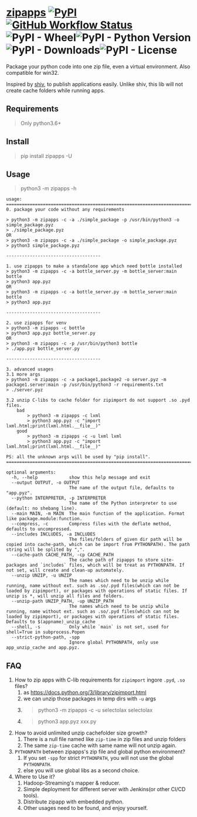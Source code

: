 # [zipapps](https://github.com/ClericPy/zipapps) [![PyPI](https://img.shields.io/pypi/v/zipapps?style=plastic)](https://pypi.org/project/zipapps/)[![GitHub Workflow Status](https://img.shields.io/github/workflow/status/clericpy/zipapps/Python%20package?style=plastic)](https://github.com/ClericPy/zipapps/actions?query=workflow%3A%22Python+package%22)![PyPI - Wheel](https://img.shields.io/pypi/wheel/zipapps?style=plastic)![PyPI - Python Version](https://img.shields.io/pypi/pyversions/zipapps?style=plastic)![PyPI - Downloads](https://img.shields.io/pypi/dm/zipapps?style=plastic)![PyPI - License](https://img.shields.io/pypi/l/zipapps?style=plastic)

Package your python code into one zip file, even a virtual environment. Also compatible for win32.

Inspired by [shiv](https://github.com/linkedin/shiv), to publish applications easily. Unlike shiv, this lib will not create cache folders while running apps.


## Requirements

> Only python3.6+

## Install

> pip install zipapps -U

## Usage

> python3 -m zipapps -h

```
usage:
===========================================================================
0. package your code without any requirements

> python3 -m zipapps -c -a ./simple_package -p /usr/bin/python3 -o simple_package.pyz
> ./simple_package.pyz
OR
> python3 -m zipapps -c -a ./simple_package -o simple_package.pyz
> python3 simple_package.pyz

------------------------------------

1. use zipapps to make a standalone app which need bottle installed
> python3 -m zipapps -c -a bottle_server.py -m bottle_server:main bottle
> python3 app.pyz
OR
> python3 -m zipapps -c -a bottle_server.py -m bottle_server:main bottle
> python3 app.pyz

------------------------------------

2. use zipapps for venv
> python3 -m zipapps -c bottle
> python3 app.pyz bottle_server.py
OR
> python3 -m zipapps -c -p /usr/bin/python3 bottle
> ./app.pyz bottle_server.py

------------------------------------

3. advanced usages
3.1 more args
> python3 -m zipapps -c -a package1,package2 -o server.pyz -m package1.server:main -p /usr/bin/python3 -r requirements.txt
> ./server.pyz

3.2 unzip C-libs to cache folder for zipimport do not support .so .pyd files.
    bad
        > python3 -m zipapps -c lxml
        > python3 app.pyz -c "import lxml.html;print(lxml.html.__file__)"
    good
        > python3 -m zipapps -c -u lxml lxml
        > python3 app.pyz -c "import lxml.html;print(lxml.html.__file__)"

PS: all the unknown args will be used by "pip install".
===========================================================================

optional arguments:
  -h, --help            show this help message and exit
  --output OUTPUT, -o OUTPUT
                        The name of the output file, defaults to "app.pyz".
  --python INTERPRETER, -p INTERPRETER
                        The name of the Python interpreter to use (default: no shebang line).
  --main MAIN, -m MAIN  The main function of the application. Format like package.module:function.
  --compress, -c        Compress files with the deflate method, defaults to uncompressed.
  --includes INCLUDES, -a INCLUDES
                        The files/folders of given dir path will be copied into cache-path, which can be import from PYTHONPATH). The path string will be splited by ",".
  --cache-path CACHE_PATH, -cp CACHE_PATH
                        The cache path of zipapps to store site-packages and `includes` files, which will be treat as PYTHONPATH. If not set, will create and clean-up automately.
  --unzip UNZIP, -u UNZIP
                        The names which need to be unzip while running, name without ext. such as .so/.pyd files(which can not be loaded by zipimport), or packages with operations of static files. If unzip is *, will unzip all files and folders.
  --unzip-path UNZIP_PATH, -up UNZIP_PATH
                        The names which need to be unzip while running, name without ext. such as .so/.pyd files(which can not be loaded by zipimport), or packages with operations of static files. Defaults to $(appname)_unzip_cache
  --shell, -s           Only while `main` is not set, used for shell=True in subprocess.Popen
  --strict-python-path, -spp
                        Ignore global PYTHONPATH, only use app_unzip_cache and app.pyz.
```


## FAQ

1. How to zip apps with C-lib requirements for `zipimport` ingore `.pyd`, `.so` files?
   1. as https://docs.python.org/3/library/zipimport.html
   2. we can unzip those packages in temp dirs with `-u` args
   3. > python3 -m zipapps -c -u selectolax selectolax
   4. > python3 app.pyz xxx.py
2. How to avoid  unlimited unzip cachefolder size growth?
   1. There is a null file named like `zip-time` in zip files and unzip folders
   2. The same `zip-time` cache with same name will not unzip again.
3. `PYTHONPATH` between zipapps's zip file and global python environment?
   1. If you set `-spp` for strict `PYTHONPATH`, you will not use the global `PYTHONPATH`.
   2. else you will use global libs as a second choice.
4. Where to Use it?
   1. Hadoop-Streaming's mapper & reducer.
   2. Simple deployment for different server with Jenkins(or other CI/CD tools).
   3. Distribute zipapp with embedded python.
   4. Other usages need to be found, and enjoy yourself.

